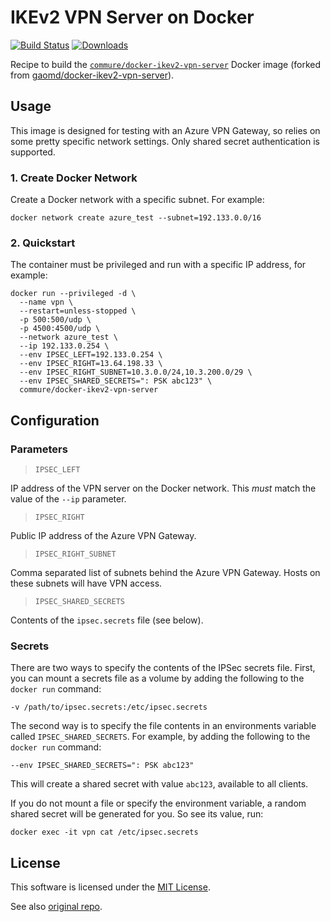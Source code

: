 # IKEv2 VPN Server on Docker

[![Build Status](https://img.shields.io/docker/build/commure/docker-ikev2-vpn-server.svg)](https://hub.docker.com/r/commure/docker-ikev2-vpn-server/builds/)
[![Downloads](https://img.shields.io/docker/pulls/commure/docker-ikev2-vpn-server.svg)](https://hub.docker.com/r/commure/docker-ikev2-vpn-server/)

Recipe to build the [`commure/docker-ikev2-vpn-server`](https://hub.docker.com/r/commure/docker-ikev2-vpn-server/) Docker image (forked from [gaomd/docker-ikev2-vpn-server](https://github.com/gaomd/docker-ikev2-vpn-server)).

## Usage

This image is designed for testing with an Azure VPN Gateway, so relies on some
pretty specific network settings. Only shared secret authentication is
supported.

### 1. Create Docker Network

Create a Docker network with a specific subnet. For example:

```
docker network create azure_test --subnet=192.133.0.0/16
```

### 2. Quickstart

The container must be privileged and run with a specific IP address, for example:

```
docker run --privileged -d \
  --name vpn \
  --restart=unless-stopped \
  -p 500:500/udp \
  -p 4500:4500/udp \
  --network azure_test \
  --ip 192.133.0.254 \
  --env IPSEC_LEFT=192.133.0.254 \
  --env IPSEC_RIGHT=13.64.198.33 \
  --env IPSEC_RIGHT_SUBNET=10.3.0.0/24,10.3.200.0/29 \
  --env IPSEC_SHARED_SECRETS=": PSK abc123" \
  commure/docker-ikev2-vpn-server
```

## Configuration

### Parameters

> `IPSEC_LEFT`

IP address of the VPN server on the Docker network. This _must_ match the
value of the `--ip` parameter.

> `IPSEC_RIGHT`

Public IP address of the Azure VPN Gateway.

> `IPSEC_RIGHT_SUBNET`

Comma separated list of subnets behind the Azure VPN Gateway. Hosts
on these subnets will have VPN access.

> `IPSEC_SHARED_SECRETS`

Contents of the `ipsec.secrets` file (see below).

### Secrets

There are two ways to specify the contents of the IPSec secrets file. First,
you can mount a secrets file as a volume by adding the following to the `docker run` command:

```
-v /path/to/ipsec.secrets:/etc/ipsec.secrets
```

The second way is to specify the file contents in an environments variable
called `IPSEC_SHARED_SECRETS`. For example, by adding the following to the
`docker run` command:

```
--env IPSEC_SHARED_SECRETS=": PSK abc123"
```

This will create a shared secret with value `abc123`, available to all clients.

If you do not mount a file or specify the environment variable, a random shared
secret will be generated for you. So see its value, run:

```
docker exec -it vpn cat /etc/ipsec.secrets
```

## License

This software is licensed under the [MIT License](LICENSE).

See also [original repo](https://github.com/gaomd/docker-ikev2-vpn-server).
